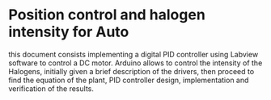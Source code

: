 
# Position control and halogen intensity for Auto
this document  consists implementing a digital PID controller using Labview software to control a DC motor. Arduino allows to control the intensity of the Halogens, initially given a brief description of the drivers, then proceed to find the equation of the plant, PID controller design, implementation and verification of the results.
